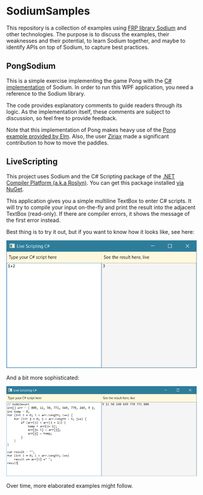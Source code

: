 # SodiumSamples

This repository is a collection of examples using [FRP library Sodium](https://github.com/SodiumFRP/sodium) and other technologies.
The purpose is to discuss the examples, their weaknesses and their potential, to learn Sodium together, and maybe to identify APIs on top of Sodium, to capture best practices.

## PongSodium

This is a simple exercise implementing the game Pong with the [C# implementation](https://github.com/SodiumFRP/sodium/tree/master/c%23) of Sodium.
In order to run this WPF application, you need a reference to the Sodium library.

The code provides explanatory comments to guide readers through its logic. As the implementation itself, these comments are subject to discussion, so feel free to provide feedback.

Note that this implementation of Pong makes heavy use of the [Pong example provided by Elm](http://elm-lang.org/examples/pong).
Also, the user [Ziriax](https://github.com/Ziriax) made a significant contribution to how to move the paddles.

## LiveScripting

This project uses Sodium and the C# Scripting package of the [.NET Compiler Platform (a.k.a Roslyn)](https://github.com/dotnet/roslyn). 
You can get this package installed [via NuGet](https://www.nuget.org/packages/Microsoft.CodeAnalysis.CSharp.Scripting).

This application gives you a simple multiline TextBox to enter C# scripts. It will try to compile your input on-the-fly and print the result into the adjacent TextBox (read-only).
If there are compiler errors, it shows the message of the first error instead.

Best thing is to try it out, but if you want to know how it looks like, see here:

![live_ex1](live_ex1.png)

And a bit more sophisticated:

![live_ex2](live_ex2.png)  

Over time, more elaborated examples might follow.